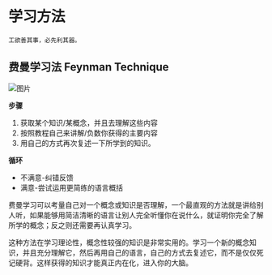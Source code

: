 # 学习方法
	
	工欲善其事，必先利其器。


## 费曼学习法 Feynman Technique
![图片](http://image109.360doc.com/DownloadImg/2019/03/1915/156831667_1_2019031903432851.jpg)


**步骤**

1. 获取某个知识/某概念，并且去理解这些内容
2. 按照教程自己来讲解/负数你获得的主要内容
3. 用自己的方式再次复述一下所学到的知识。

**循环**
- 不满意-纠错反馈
- 满意-尝试运用更简练的语言概括


费曼学习可以考量自己对一个概念或知识是否理解，一个最直观的方法就是讲给别人听，如果能够用简洁清晰的语言让别人完全听懂你在说什么，就证明你完全了解所学的概念；反之则还需要再认真学习。

这种方法在学习理论性，概念性较强的知识是非常实用的。学习一个新的概念知识，并且充分理解它，然后再用自己的语言，自己的方式去复述它，而不是仅仅死记硬背。这样获得的知识才能真正内在化，进入你的大脑。
